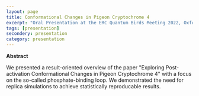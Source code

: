 ```yaml
---
layout: page
title: Conformational Changes in Pigeon Cryptochrome 4
excerpt: "Oral Presentation at the ERC Quantum Birds Meeting 2022, Oxford, United Kingdom"
tags: [presentation]
secondery: presentation
category: presentation
---
```


<b>Abstract</b><br>

We presented a result-oriented overview of the paper "Exploring Post-activation Conformational Changes in Pigeon Cryptochrome 4" with a focus on the so-called phosphate-binding loop. We demonstrated the need for replica simulations to achieve statistically reproducable results.
